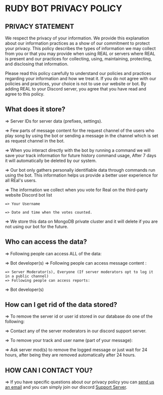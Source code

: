 
# RUDY BOT PRIVACY POLICY

 ## PRIVACY STATEMENT 


 We respect the privacy of your information. We provide this explanation about our information practices as a show of our commitment to protect your privacy. This policy describes the types of information we may collect from you or that you may provide when using REAL or servers where REAL is present and our practices for collecting, using, maintaining, protecting, and disclosing that information.

Please read this policy carefully to understand our policies and practices regarding your information and how we treat it. If you do not agree with our policies and practices, your choice is not to use our website or bot. By adding REAL to your Discord server, you agree that you have read and agree to this policy.

 ## What does it store?

 => Server IDs for server data (prefixes, settings).

 => Few parts of message content for the request channel of the users who play song by using the bot or sending a message in the channel which is set as request channel in the bot.

 => When you interact directly with the bot by running a command we will save your track information for future history command usage, After 7 days it will automatically be deleted by our system.

 => Our bot only gathers personally identifiable data through commands run using the bot. This information helps us provide a better user experience for all REal's users.

 => The information we collect when you vote for Real on the third-party website Discord bot list

    => Your Username

    => Date and time when the votes counted.

 => We store this data on MongoDB private cluster and it will delete if you are not using our bot for the future.

 ## Who can access the data?

 => Following people can access ALL of the data:

=> Bot developer(s)
=> Following people can access message content :

    => Server Moderator(s), Everyone (If server moderators opt to log it in a public channel)
    => Following people can access reports:

=> Bot developer(s)

## How can I get rid of the data stored?

=> To remove the server id or user id stored in our database do one of the following:

=> Contact any of the server moderators in our discord support server.

=> To remove your track and user name (part of your message):

=> Ask server mod(s) to remove the logged message or just wait for 24 hours, after being they are removed automatically after 24 hours.

## HOW CAN I CONTACT YOU?

=> If you have specific questions about our privacy policy you can [send us an email](rudymain001@gmail.com) and you can simply join our discord [Support Server](https://discord.gg/sb2TMUsJQH).
